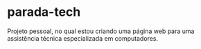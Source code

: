 # parada-tech
 Projeto pessoal, no qual estou criando uma página web para uma assistência técnica especializada em computadores.
